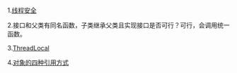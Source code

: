 1.[线程安全](https://github.com/knowledgeIsMoney/android-interveiw/blob/master/java%E5%9F%BA%E7%A1%80/%E7%BA%BF%E7%A8%8B%E5%AE%89%E5%85%A8.md)

2.接口和父类有同名函数，子类继承父类且实现接口是否可行？可行，会调用统一函数。

3.[ThreadLocal](https://github.com/knowledgeIsMoney/android-interveiw/blob/master/java%E5%9F%BA%E7%A1%80/ThreadLocal.md)

4.[对象的四种引用方式]()
